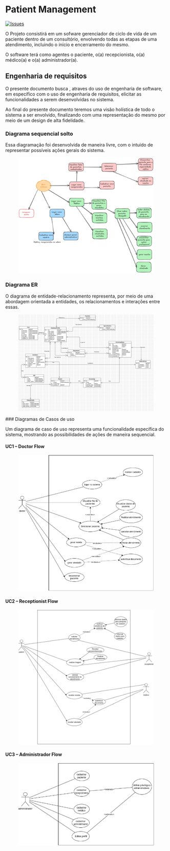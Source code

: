 # Patient Management
[![Issues][issues-shield]][issues-url]

O Projeto consistirá em um sofware gerenciador de ciclo de vida de um paciente dentro de um consultório, envolvendo todas as etapas de uma atendimento, incluindo o início e encerramento do mesmo. 

O software terá como agentes o paciente, o(a) recepcionista, o(a) médico(a) e  o(a) administrador(a).


## Engenharia de requisitos 
 
O presente documento busca , atraves do uso de engenharia de software, em específico com o uso de engenharia de requisitos, elicitar as funcionalidades a serem desenvolvidas no sistema. 

Ao final do presente documento teremos uma visão holística de todo o sistema a ser envolvido, finalizando com uma representação do mesmo por meio de um design de alta fidelidade.

### Diagrama sequencial solto 

Essa diagramação foi desenvolvida de maneira livre, com o intuido de representar possíveis ações gerais do sistema. 
<figure markdown>

![sq_latest](../../img/sequencial.png "Sequential Diagram")
</figure>

### Diagrama ER  

O diagrama de entidade-relacionamento representa, por meio de uma abordagem orientada a entidades, os relacionamentos e interações entre essas. 
<figure markdown>

![latest](../../img/er_diagram/latest.jpg "Er Diagram")
</figure>
### Diagramas de Casos de uso 

Um diagrama de caso de uso representa uma funcionalidade específica do sistema, mostrando as possibilidades de ações de maneira sequencial. 

#### UC1 – Doctor Flow
<figure markdown>

![uc1_latest](../../img/use_cases/requisitos-doctor-latest.png "UC1 Doctor")
</figure>

#### UC2 – Receptionist Flow
<figure markdown>

![uc2_latest](../../img/use_cases/requisitos-patient-latest.png "UC2 Receptionist")
</figure>

#### UC3 – Administrador Flow
<figure markdown>

![uc3_latest](../../img/use_cases/requisitos-administration-latest.png "UC3 Administration")
</figure>

[issues-shield]: https://img.shields.io/github/issues/devpillow-org/patient-management?style=for-the-badge
[issues-url]: https://github.com/devpillow-org/patient-management/issues